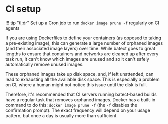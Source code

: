 # CI setup

!!! tip "tl;dr"
    Set up a Cron job to run `docker image prune -f` regularly on CI agents

If you are using Dockerfiles to define your containers (as opposed to taking a pre-existing image), this can generate a
large number of orphaned images (and their associated image layers) over time. While batect goes to great lengths to
ensure that containers and networks are cleaned up after every task run, it can't know which images are unused and so
it can't safely automatically remove unused images.

These orphaned images take up disk space, and, if left unattended, can lead to exhausting all the available disk space.
This is especially a problem on CI, where a human might not notice this issue until the disk is full.

Therefore, it's recommended that CI servers running batect-based builds have a regular task that removes orphaned images.
Docker has a built-in command to do this: `docker image prune -f` (the `-f` disables the confirmation prompt). The exact
frequency will depend on your usage pattern, but once a day is usually more than sufficient.

